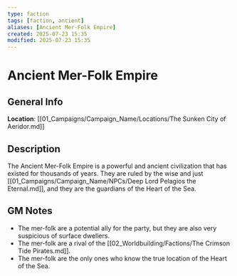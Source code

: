 ```yaml
---
type: faction
tags: [faction, ancient]
aliases: [Ancient Mer-Folk Empire]
created: 2025-07-23 15:35
modified: 2025-07-23 15:35
---
```

# Ancient Mer-Folk Empire

## General Info
**Location**: [[01_Campaigns/Campaign_Name/Locations/The Sunken City of Aeridor.md]]

## Description
The Ancient Mer-Folk Empire is a powerful and ancient civilization that has existed for thousands of years. They are ruled by the wise and just [[01_Campaigns/Campaign_Name/NPCs/Deep Lord Pelagios the Eternal.md]], and they are the guardians of the Heart of the Sea.

## GM Notes
- The mer-folk are a potential ally for the party, but they are also very suspicious of surface dwellers.
- The mer-folk are a rival of the [[02_Worldbuilding/Factions/The Crimson Tide Pirates.md]].
- The mer-folk are the only ones who know the true location of the Heart of the Sea.